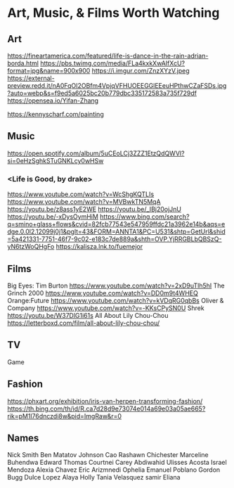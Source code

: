 # Art, Music, & Films Worth Watching

## Art

https://fineartamerica.com/featured/life-is-dance-in-the-rain-adrian-borda.html
https://pbs.twimg.com/media/FLa4kxkXwAIfXcU?format=jpg&name=900x900
https://i.imgur.com/ZnzXYzV.jpeg
https://external-preview.redd.it/nA0FqOI2OBfm4VpjqVFHUOEEGGlEEeuHPthwCZaFSDs.jpg?auto=webp&s=f9ed5a6025bc20b779dbc335172583a735f729df
https://opensea.io/Yifan-Zhang

https://kennyscharf.com/painting

## Music

https://open.spotify.com/album/5uCEoLCj3ZZZ1EtzQdQWVl?si=0eHzSghkSTuGNKLcy0wHSw <h3>&lt;Life is Good, by drake&gt;</h3>
https://www.youtube.com/watch?v=WcShgKQTLIs
https://www.youtube.com/watch?v=MVBwkTN5MqA
https://youtu.be/z8ass1yE2WE
https://youtu.be/_IBj20ojJnU
https://youtu.be/-xDysOymHiM
https://www.bing.com/search?q=smino+glass+flows&cvid=82fcb77543e547959ffdc21a3962e14b&aqs=edge.0.0l2.12099j0j1&pglt=43&FORM=ANNTA1&PC=U531&shtp=GetUrl&shid=5a421331-7751-46f7-9c02-e183c7de889a&shth=OVP.YjRRGBLbQBSzQ-yN6tzWoQHgFo
https://kalisza.lnk.to/fuemejor

## Films

Big Eyes: Tim Burton https://www.youtube.com/watch?v=2xD9uTlh5hI
The Grinch 2000 https://www.youtube.com/watch?v=DD0m9t4WHEQ
Orange:Future https://www.youtube.com/watch?v=kVDqRG0qbBs
Oliver & Company https://www.youtube.com/watch?v=-KKsCPySN0U
Shrek https://youtu.be/W37DlG1i61s
All About Lily Chou-Chou https://letterboxd.com/film/all-about-lily-chou-chou/

## TV

Game

## Fashion

https://phxart.org/exhibition/iris-van-herpen-transforming-fashion/
https://th.bing.com/th/id/R.ca7d28d9e73074e014a69e03a05ae665?rik=pM1l76dnczdi8w&pid=ImgRaw&r=0

## Names

Nick Smith
Ben Matatov
Johnson Cao
Rashawn Chichester
Marceline Buhendwa
Edward Thomas
Courtnei Carey
Abdiwahid
Ulisses Acosta
Israel Mendoza
Alexia Chavez
Eric Arizmnedi
Ophelia
Emanuel Poblano
Gordon Bugg
Dulce Lopez
Alaya Holly
Tania Velasquez
samir
Eliana
